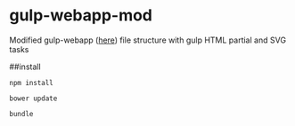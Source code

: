 gulp-webapp-mod
===============

Modified gulp-webapp ([here](https://github.com/yeoman/generator-gulp-webapp)) file structure with gulp HTML partial and SVG tasks


##install


```npm install```


```bower update```


```bundle ```


